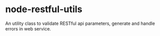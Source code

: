 # node-restful-utils
An utility class to validate RESTful api parameters, generate and handle errors in web service.
